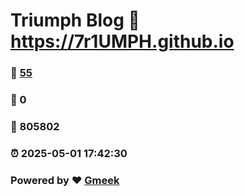 # Triumph Blog :link: https://7r1UMPH.github.io 
### :page_facing_up: [55](https://7r1UMPH.github.io/tag.html) 
### :speech_balloon: 0 
### :hibiscus: 805802 
### :alarm_clock: 2025-05-01 17:42:30 
### Powered by :heart: [Gmeek](https://github.com/Meekdai/Gmeek)
